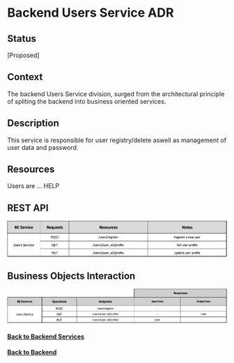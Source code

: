 # Backend Users Service ADR

## Status

[Proposed]

## Context

The backend Users Service division, surged from the architectural principle of spliting the backend into business oriented services. 

## Description

This service is responsible for user registry/delete aswell as management of user data and password.



## Resources

Users are ... HELP

## REST API

<img src="../requests/assets/UsersService.png" alt="REST Users Service" />

## Business Objects Interaction


<img src="../business-objects/assets/UsersBOs.png" alt="Business Objects Interaction" />


#### [Back to Backend Services](./README.md)
#### [Back to Backend](../README.md)